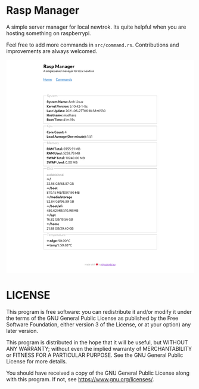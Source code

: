 # Rasp Manager
A simple server manager for local newtrok. Its quite helpful when you are hosting something on raspberrypi.

Feel free to add more commands in `src/command.rs`. Contributions and improvements are always welcomed.

![Alt text](screenshot.png "Screenshot")

# LICENSE
This program is free software: you can redistribute it and/or modify
it under the terms of the GNU General Public License as published by
the Free Software Foundation, either version 3 of the License, or
at your option) any later version.

This program is distributed in the hope that it will be useful,
but WITHOUT ANY WARRANTY; without even the implied warranty of
MERCHANTABILITY or FITNESS FOR A PARTICULAR PURPOSE.  See the
GNU General Public License for more details.

You should have received a copy of the GNU General Public License
along with this program.  If not, see <https://www.gnu.org/licenses/>.
